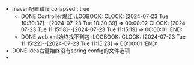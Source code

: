 - maven配置错误
  collapsed:: true
	- DONE Controller爆红
	  :LOGBOOK:
	  CLOCK: [2024-07-23 Tue 10:30:37]--[2024-07-23 Tue 10:30:39] =>  00:00:02
	  CLOCK: [2024-07-23 Tue 11:15:18]--[2024-07-23 Tue 11:15:19] =>  00:00:01
	  :END:
	- DONE web.xml始终找不到包
	  :LOGBOOK:
	  CLOCK: [2024-07-23 Tue 11:15:22]--[2024-07-23 Tue 11:15:23] =>  00:00:01
	  :END:
- DONE idea右键始终没有spring config的文件选项
-